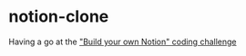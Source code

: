 # notion-clone
Having a go at the ["Build your own Notion"  coding challenge](https://codingchallenges.fyi/challenges/challenge-notion)

